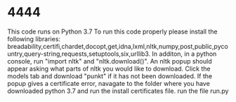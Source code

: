 # 4444
This code runs on Python 3.7
To run this code properly please install the following libraries:
breadability,certifi,chardet,docopt,get,idna,lxml,nltk,numpy,post,public,pycountry,query-string,requests,setuptools,six,urllib3. In additon, in a python console, run "import nltk" and "nltk.download()". An nltk popup should appear asking what parts of nltk you would like to download. Click the models tab and download "punkt" if it has not been downloaded. If the popup gives a certificate error, navagate to the folder where you have downloaded python 3.7 and run the install certificates file.
run the file run.py

